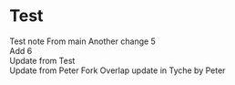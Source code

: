 # Test
Test note From main
Another change 5\
Add 6\
Update from Test\
Update from Peter Fork
Overlap update in Tyche by Peter
